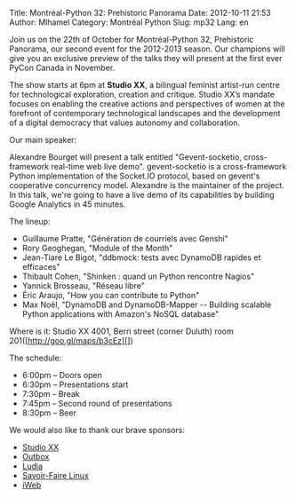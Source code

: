 Title: Montréal-Python 32: Prehistoric Panorama
Date: 2012-10-11 21:53
Author: Mlhamel
Category: Montréal Python
Slug: mp32
Lang: en

<!--:en-->

Join us on the 22th of October for Montréal-Python 32, Prehistoric
Panorama, our second event for the 2012-2013 season. Our champions will
give you an exclusive preview of the talks they will present at the
first ever PyCon Canada in November.

</p>

The show starts at 6pm at **Studio XX**, a bilingual feminist artist-run
centre for technological exploration, creation and critique. Studio XX’s
mandate focuses on enabling the creative actions and perspectives of
women at the forefront of contemporary technological landscapes and the
development of a digital democracy that values autonomy and
collaboration.

</p>

Our main speaker:

Alexandre Bourget will present a talk entitled "Gevent-socketio,
cross-framework real-time web live demo". gevent-socketio is a
cross-framework Python implementation of the Socket.IO protocol, based
on gevent's cooperative concurrency model. Alexandre is the maintainer
of the project. In this talk, we're going to have a live demo of its
capabilities by building Google Analytics in 45 minutes.

The lineup:

-   Guillaume Pratte, "Génération de courriels avec Genshi"
-   Rory Geoghegan, "Module of the Month"
-   Jean-Tiare Le Bigot, "ddbmock: tests avec DynamoDB rapides et
    efficaces"
-   Thibault Cohen, "Shinken : quand un Python rencontre Nagios"
-   Yannick Brosseau, "Réseau libre"
-   Éric Araujo, "How you can contribute to Python"
-   Max Noël, "DynamoDB and DynamoDB-Mapper -- Building scalable Python
    applications with Amazon's NoSQL database"

</p>

Where is it: Studio XX 4001, Berri street (corner Duluth) room
201([http://goo.gl/maps/b3cEz][])

</p>

The schedule:

-   6:00pm – Doors open
-   6:30pm – Presentations start
-   7:30pm – Break
-   7:45pm – Second round of presentations
-   8:30pm – Beer

</p>

We would also like to thank our brave sponsors:

-   [Studio XX][]
-   [Outbox][]
-   [Ludia][]
-   [Savoir-Faire Linux][]
-   [iWeb][]

<!--:-->

</p>

  [http://goo.gl/maps/b3cEz]: http://goo.gl/maps/b3cEz
  [Studio XX]: http://www.studioxx.org/
  [Outbox]: http://www.outboxtechnology.com/
  [Ludia]: http://www.jobs.ludia.com/jobs.html
  [Savoir-Faire Linux]: http://www.savoirfairelinux.com/?utm_source=montrealpython&utm_medium=banner&utm_campaign=banner
  [iWeb]: http://iweb.com/
